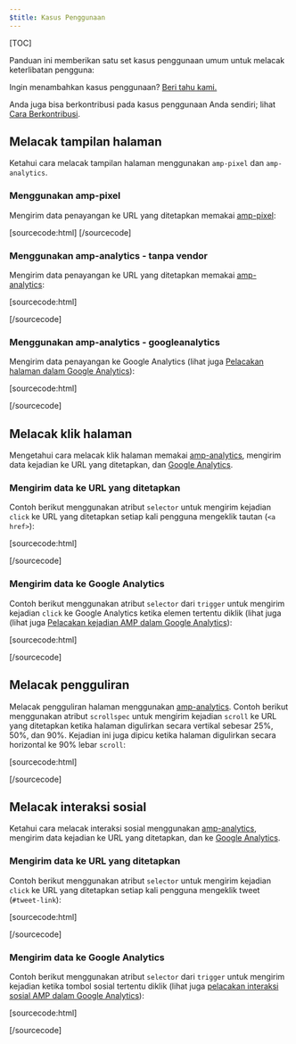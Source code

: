 ```yaml
---
$title: Kasus Penggunaan
---
```

[TOC]

Panduan ini memberikan satu set kasus penggunaan umum untuk melacak keterlibatan pengguna:

Ingin menambahkan kasus penggunaan?
[Beri tahu kami.](https://github.com/ampproject/docs/issues/new)

Anda juga bisa berkontribusi pada kasus penggunaan Anda sendiri;
lihat [Cara Berkontribusi](https://www.ampproject.org/docs/support/contribute.html).

## Melacak tampilan halaman

Ketahui cara melacak tampilan halaman menggunakan `amp-pixel` dan `amp-analytics`.

### Menggunakan amp-pixel

Mengirim data penayangan ke URL yang ditetapkan memakai
[amp-pixel](/docs/reference/amp-pixel.html):

[sourcecode:html]
<amp-pixel src="https://foo.com/pixel?"></amp-pixel>
[/sourcecode]

### Menggunakan amp-analytics - tanpa vendor

Mengirim data penayangan ke URL yang ditetapkan memakai
[amp-analytics](/docs/reference/extended/amp-analytics.html):

[sourcecode:html]
<amp-analytics>
<script type="application/json">
{
  "requests": {
    "pageview": "https://example.com/analytics?url=${canonicalUrl}&title=${title}&acct=${account}"
  },
  "vars": {
    "account": "ABC123"
  },
  "triggers": {
    "trackPageview": {
      "on": "visible",
      "request": "pageview"
    }
  }
}
</script>
</amp-analytics>
[/sourcecode]

### Menggunakan amp-analytics - googleanalytics

Mengirim data penayangan ke Google Analytics
(lihat juga [Pelacakan halaman dalam Google Analytics](https://developers.google.com/analytics/devguides/collection/amp-analytics/#page_tracking)):

[sourcecode:html]
<amp-analytics type="googleanalytics" id="analytics1">
<script type="application/json">
{
  "vars": {
    "account": "UA-XXXXX-Y"  // Replace with your property ID.
  },
  "triggers": {
    "trackPageview": {  // Trigger names can be any string. trackPageview is not a required name.
      "on": "visible",
      "request": "pageview"
    }
  }
}
</script>
</amp-analytics>
[/sourcecode]

## Melacak klik halaman

Mengetahui cara melacak klik halaman memakai
[amp-analytics](/docs/reference/extended/amp-analytics.html),
mengirim data kejadian ke URL yang ditetapkan, dan
[Google Analytics](https://developers.google.com/analytics/devguides/collection/amp-analytics/).

### Mengirim data ke URL yang ditetapkan

Contoh berikut menggunakan atribut `selector` untuk mengirim kejadian `click`
ke URL yang ditetapkan setiap kali pengguna mengeklik tautan (`<a href>`):

[sourcecode:html]
<amp-analytics>
<script type="application/json">
{
  "requests": {
    "event": "https://example.com/analytics?eid=${eventId}&elab=${eventLabel}&acct=${account}"
  },
  "vars": {
    "account": "ABC123"
  },
  "triggers": {
    "trackAnchorClicks": {
      "on": "click",
      "selector": "a",
      "request": "event",
      "vars": {
        "eventId": "42",
        "eventLabel": "clicked on a link"
      }
    }
  }
}
</script>
</amp-analytics>
[/sourcecode]

### Mengirim data ke Google Analytics

Contoh berikut menggunakan atribut `selector` dari `trigger`
untuk mengirim kejadian `click` ke Google Analytics ketika elemen tertentu diklik
(lihat juga
(lihat juga [Pelacakan kejadian AMP dalam Google Analytics](https://developers.google.com/analytics/devguides/collection/amp-analytics/#event_tracking)):

[sourcecode:html]
<amp-analytics type="googleanalytics" id="analytics3">
<script type="application/json">
{
  "vars": {
    "account": "UA-XXXXX-Y"  // Replace with your property ID.
  },
  "triggers": {
    "trackClickOnHeader" : {
      "on": "click",
      "selector": "#header",
      "request": "event",
      "vars": {
        "eventCategory": "ui-components",
        "eventAction": "header-click"
      }
    }
  }
}
</script>
</amp-analytics>
[/sourcecode]

## Melacak pengguliran

Melacak pengguliran halaman menggunakan [amp-analytics](/docs/reference/extended/amp-analytics.html).
Contoh berikut menggunakan atribut `scrollspec` untuk mengirim kejadian `scroll`
ke URL yang ditetapkan ketika halaman digulirkan secara vertikal sebesar 25%, 50%, dan 90%.
Kejadian ini juga dipicu ketika halaman digulirkan secara horizontal
ke 90% lebar `scroll`:

[sourcecode:html]
<amp-analytics>
<script type="application/json">
{
  "requests": {
    "event": "https://example.com/analytics?eid=${eventId}&elab=${eventLabel}&acct=${account}"
  },
  "vars": {
    "account": "ABC123"
  },
  "triggers": {
    "scrollPings": {
      "on": "scroll",
      "scrollSpec": {
        "verticalBoundaries": [25, 50, 90],
        "horizontalBoundaries": [90]
      }
    }
  }
}
</script>
</amp-analytics>
[/sourcecode]

## Melacak interaksi sosial

Ketahui cara melacak interaksi sosial menggunakan
[amp-analytics](/docs/reference/extended/amp-analytics.html),
mengirim data kejadian ke URL yang ditetapkan, dan ke
[Google Analytics](https://developers.google.com/analytics/devguides/collection/amp-analytics/).

### Mengirim data ke URL yang ditetapkan

Contoh berikut menggunakan atribut `selector` untuk mengirim kejadian `click`
ke URL yang ditetapkan setiap kali pengguna mengeklik tweet (`#tweet-link`):

[sourcecode:html]
<amp-analytics>
<script type="application/json">
{
  "requests": {
    "event": "https://example.com/analytics?eid=${eventId}&elab=${eventLabel}&acct=${account}"
  },
  "vars": {
    "account": "ABC123"
  },
  "triggers": {
    "trackClickOnTwitterLink": {
      "on": "click",
      "selector": "#tweet-link",
      "request": "event",
      "vars": {
        "eventId": "43",
        "eventLabel": "clicked on a tweet link"
      }
    }
  }
}
</script>
</amp-analytics>
[/sourcecode]

### Mengirim data ke Google Analytics

Contoh berikut menggunakan atribut `selector` dari `trigger`
untuk mengirim kejadian ketika tombol sosial tertentu diklik
(lihat juga
[pelacakan interaksi sosial AMP dalam Google Analytics](https://developers.google.com/analytics/devguides/collection/amp-analytics/#social_interactions)):

[sourcecode:html]
<amp-analytics type="googleanalytics" id="analytics4">
<script type="application/json">
{
  "vars": {
    "account": "UA-XXXXX-Y" // Replace with your property ID.
  },
  "triggers": {
    "trackClickOnTwitterLink" : {
      "on": "click",
      "selector": "#tweet-link",
      "request": "social",
      "vars": {
          "socialNetwork": "twitter",
          "socialAction": "tweet",
          "socialTarget": "https://www.examplepetstore.com"
      }
    }
  }
}
</script>
</amp-analytics>
[/sourcecode]
